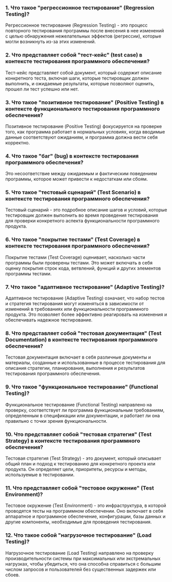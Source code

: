 ### 1. Что такое "регрессионное тестирование" (Regression Testing)? 
Регрессионное тестирование (Regression Testing) - это процесс повторного тестирования программы после внесения в нее изменений с целью обнаружения нежелательных эффектов (регрессии), которые могли возникнуть из-за этих изменений.
### 2. Что представляет собой "тест-кейс" (test case) в контексте тестирования программного обеспечения?
Тест-кейс представляет собой документ, который содержит описание конкретного теста, включая шаги, которые тестировщик должен выполнить, и ожидаемые результаты, которые позволяют оценить, прошел ли тест успешно или нет.
### 3. Что такое "позитивное тестирование" (Positive Testing) в контексте функционального тестирования программного обеспечения?
Позитивное тестирование (Positive Testing) фокусируется на проверке того, как программа работает в нормальных условиях, когда вводимые данные соответствуют ожиданиям, и программа должна вести себя корректно.
### 4. Что такое "баг" (bug) в контексте тестирования программного обеспечения?
Это несоответствие между ожидаемым и фактическим поведением программы, которое может привести к недостаткам или сбоям.
### 5. Что такое "тестовый сценарий" (Test Scenario) в контексте тестирования программного обеспечения?
Тестовый сценарий - это подробное описание шагов и условий, которые тестировщик должен выполнить во время проведения тестирования для проверки конкретного аспекта функциональности программного продукта.
### 6. Что такое "покрытие тестами" (Test Coverage) в контексте тестирования программного обеспечения?
Покрытие тестами (Test Coverage) оценивает, насколько части программы были проверены тестами. Это может включать в себя оценку покрытия строк кода, ветвлений, функций и других элементов программы тестами.
### 7. Что такое "адаптивное тестирование" (Adaptive Testing)? 
Адаптивное тестирование (Adaptive Testing) означает, что набор тестов и стратегия тестирования могут изменяться в зависимости от изменений в требованиях или функциональности программного продукта. Это позволяет более эффективно реагировать на изменения и обеспечивать надежное тестирование.
### 8. Что представляет собой "тестовая документация" (Test Documentation) в контексте тестирования программного обеспечения?
Тестовая документация включает в себя различные документы и материалы, созданные и использованные в процессе тестирования для описания стратегии, планирования, выполнения и результатов тестирования программного обеспечения.
### 9. Что такое "функциональное тестирование" (Functional Testing)?
Функциональное тестирование (Functional Testing) направлено на проверку, соответствует ли программа функциональным требованиям, определенным в спецификации или документации, и работает ли она правильно с точки зрения функциональности.
### 10. Что представляет собой "тестовая стратегия" (Test Strategy) в контексте тестирования программного обеспечения?
Тестовая стратегия (Test Strategy) - это документ, который описывает общий план и подход к тестированию для конкретного проекта или продукта. Он определяет цели, приоритеты, ресурсы и методы, используемые в тестировании.
### 11. Что представляет собой "тестовое окружение" (Test Environment)?
Тестовое окружение (Test Environment) - это инфраструктура, в которой проводятся тесты на программном обеспечении. Оно включает в себя аппаратное и программное обеспечение, конфигурации, базы данных и другие компоненты, необходимые для проведения тестирования.
### 12. Что такое собой "нагрузочное тестирование" (Load Testing)?
Нагрузочное тестирование (Load Testing) направлено на проверку производительности системы при максимальных или экстремальных нагрузках, чтобы убедиться, что она способна справиться с большим числом запросов и пользователей без существенных задержек или сбоев.
